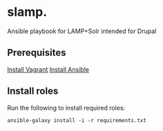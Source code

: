 # slamp. #
Ansible playbook for LAMP+Solr intended for Drupal

## Prerequisites ##
[Install Vagrant](http://www.vagrantup.com/)
[Install Ansible](http://docs.ansible.com/intro_installation.html#installation)

## Install roles ##
Run the following to install required roles:
```
ansible-galaxy install -i -r requirements.txt
```